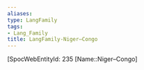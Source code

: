 ```yaml
---
aliases: 
type: LangFamily
tags: 
- Lang_Family
title: LangFamily-Niger–Congo
---
```

[SpocWebEntityId: 235
[Name::Niger–Congo]



